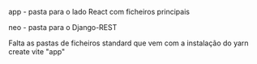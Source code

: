 app - pasta para o lado React com ficheiros principais

neo - pasta para o Django-REST

Falta as pastas de ficheiros standard que vem com a instalação do yarn create vite "app"

